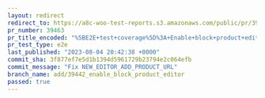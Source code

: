 ```yaml
---
layout: redirect
redirect_to: https://a8c-woo-test-reports.s3.amazonaws.com/public/pr/39463/e2e/index.html
pr_number: 39463
pr_title_encoded: "%5BE2E+test+coverage%5D%3A+Enable+block+product+editor"
pr_test_type: e2e
last_published: "2023-08-04 20:42:38 +0000"
commit_sha: 3f877ef7e5d1b1394d5961729b23794e2c064efb
commit_message: "Fix NEW_EDITOR_ADD_PRODUCT_URL"
branch_name: add/39442_enable_block_product_editor
passed: true
---
```

